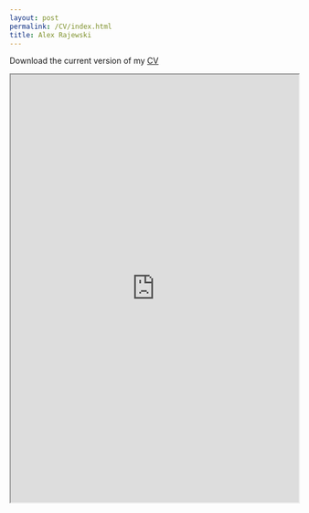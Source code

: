 ```yaml
---
layout: post
permalink: /CV/index.html
title: Alex Rajewski
---
```

Download the current version of my [CV](https://www.dropbox.com/s/8pfqzs33d9349i2/Rajewski_CV_Current.pdf?dl=1)
<iframe src="https://drive.google.com/file/d/0B2OBsIhk8AzDY2ZyeGVRVmdaZFU/preview" width="100%" height="750"></iframe>




